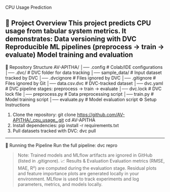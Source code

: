 CPU Usage Prediction

📌 Project Overview
This project predicts CPU usage from tabular system metrics. It demonstrates:
Data versioning with DVC
Reproducible ML pipelines (preprocess → train → evaluate)
Model training and evaluation
---

📂 Repository Structure
AV-APITHA/
│── .config                  # Colab/IDE configurations
│── .dvc/                     # DVC folder for data tracking
│── sample_data/              # Input dataset tracked by DVC
│── .dvcignore                # Files ignored by DVC
│── .gitignore                # Files ignored by Git
│── data.csv.dvc              # DVC-tracked dataset
│── dvc.yaml                  # DVC pipeline stages: preprocess → train → evaluate
│── dvc.lock                  # DVC lock file
│── preprocess.py             # Data preprocessing script
│── train.py                  # Model training script
│── evaluate.py               # Model evaluation script
⚙ Setup Instructions

1. Clone the repository:
git clone https://github.com/AV-APITHA/_cpu_usage_.git
cd AV-APITHA
2. Install dependencies:
pip install -r requirements.txt
3. Pull datasets tracked with DVC:
dvc pull
---
🚀 Running the Pipeline
Run the full pipeline:
dvc repro
> Note: Trained models and MLflow artifacts are ignored in GitHub (listed in .gitignore).
📈 Results & Evaluation
Evaluation metrics (RMSE, MAE, R²) are computed during the evaluation stage.
Residual plots and feature importance plots are generated locally in your environment.
MLflow is used to track experiments and log parameters, metrics, and models locally.

